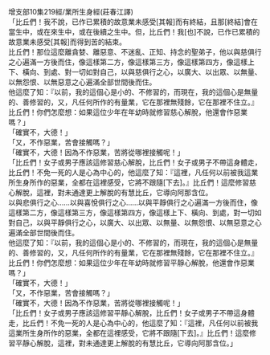 增支部10集219經/業所生身經(莊春江譯)  
「比丘們！我不說，已作已累積的故意業未感受[其報]而有終結，且那[終結]會在當生中，或在來生中，或在後續之生中。但，比丘們！我[也]不說，已作已累積的故意業未感受[其報]而得到苦的結束。  
比丘們！那位這麼離貪婪、離惡意、不迷亂、正知、持念的聖弟子，他以與慈俱行之心遍滿一方後而住，像這樣第二方，像這樣第三方，像這樣第四方，像這樣上下、橫向、到處、對一切如對自己，以與慈俱行之心，以廣大、以出眾、以無量、以無怨恨、以無惡意之心遍滿全部世間後而住。  
他這麼了知：『以前，我的這個心是小的、不修習的，而現在，我的這個心是無量的、善修習的，又，凡任何所作的有量業，它在那裡無殘餘，它在那裡不住立。』  
比丘們！你們怎麼想：如果這位少年在年幼時就修習慈心解脫，他還會作惡業嗎？」  
「確實不，大德！」  
「又，不作惡業，苦會接觸嗎？」  
「確實不，大德！因為不作惡業，苦將從哪裡接觸呢！」  
「比丘們！女子或男子應該這修習慈心解脫，比丘們！女子或男子不帶這身體走，比丘們！不免一死的人是心為中心的，他這麼了知：『這裡，凡任何以前被我這業所生身所作的惡業，全都在這裡感受，它將不跟隨[下去]。』比丘們！這麼修習慈心解脫，這裡，對未通達更上解脫的有慧比丘，它導向阿那含位。  
以與悲俱行之心……以與喜悅俱行之心……以與平靜俱行之心遍滿一方後而住，像這樣第二方，像這樣第三方，像這樣第四方，像這樣上下、橫向、到處，對一切如對自己，以與平靜俱行之心，以廣大、以出眾、以無量、以無怨恨、以無惡意之心遍滿全部世間後而住。  
他這麼了知：『以前，我的這個心是小的、不修習的，而現在，我的這個心是無量的、善修習的，又，凡任何所作的有量業，它在那裡無殘餘，它在那裡不住立。』  
比丘們！你們怎麼想：如果這位少年在年幼時就修習平靜心解脫，他還會作惡業嗎？」  
「確實不，大德！」  
「又，不作惡業，苦會接觸嗎？」  
「確實不，大德！因為不作惡業，苦將從哪裡接觸呢！」  
「比丘們！女子或男子應該這修習平靜心解脫，比丘們！女子或男子不帶這身體走，比丘們！不免一死的人是心為中心的，他這麼了知：『這裡，凡任何以前被我這業所生身所作的惡業，全都在這裡感受，它將不跟隨[下去]。』比丘們！這麼修習平靜心解脫，這裡，對未通達更上解脫的有慧比丘，它導向阿那含位。」  
  
  
